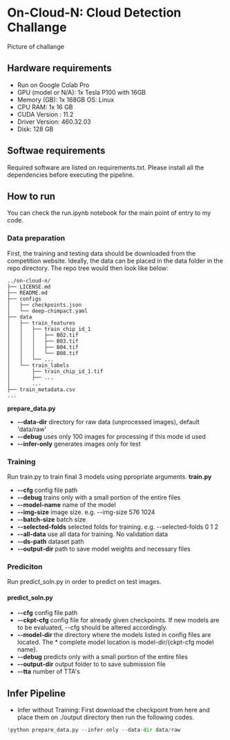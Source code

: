 # On-Cloud-N: Cloud Detection Challange

Picture of challange

## Hardware requirements
- Run on Google Colab Pro
- GPU (model or N/A): 1x Tesla P100 with 16GB 
- Memory (GB): 1x 168GB
 OS: Linux
- CPU RAM: 1x 16 GB
- CUDA Version : 11.2
- Driver Version: 460.32.03
- Disk: 128 GB

## Softwae requirements
Required software are listed on requirements.txt. Please install all the dependencies before executing the pipeline.

## How to run
You can check the run.ipynb notebook for the main point of entry to my code.

### Data preparation
First, the training and testing data should be downloaded from the competition website. Ideally, the data can be placed in the data folder in the repo directory. The repo tree would then look like below:

```
../on-cloud-n/
├── LICENSE.md
├── README.md
├── configs
│   ├── checkpoints.json
│   └── deep-chimpact.yaml
├── data
│   ├── train_features
│   │   ├── train_chip_id_1
│   │   │   ├── B02.tif
│   │   │   ├── B03.tif
│   │   │   ├── B04.tif
│   │   │   └── B08.tif
│   │   └── ...
│   └── train_labels
│       ├── train_chip_id_1.tif
│       ├── ...
│       ...
├── train_metadata.csv
...
```

**prepare_data.py**
- **--data-dir** directory for raw data (unprocessed images), default 'data/raw'
- **--debug** uses only 100 images for processing if this mode id used
- **--infer-only** generates images only for test 


### Training
Run train.py to train final 3 models using ppropriate arguments.
**train.py**
- **--cfg** config file path
- **--debug** trains only with a small portion of the entire files
- **--model-name** name of the model
- **--img-size** image size. e.g. --img-size 576 1024
- **--batch-size** batch size
- **--selected-folds** selected folds for training. e.g. --selected-folds 0 1 2
- **--all-data** use all data for training. No validation data
- **--ds-path** dataset path
- **--output-dir** path to save model weights and necessary files

### Prediciton
Run predict_soln.py in order to predict on test images.

#### predict_soln.py
- **--cfg** config file path
- **--ckpt-cfg** config file for already given checkpoints. If new models are to be evaluated,  --cfg should be altered accordingly.
- **--model-dir** the directory where the models listed in config files are located. The * complete model location is model-dir/{ckpt-cfg model name}.
- **--debug** predicts only with a small portion of the entire files
- **--output-dir** output folder to to save submission file
- **--tta** number of TTA's

## Infer Pipeline
- Infer without Training: First download the checkpoint from here and place them on ./output directory then run the following codes.

```python
!python prepare_data.py --infer-only --data-dir data/raw
```
